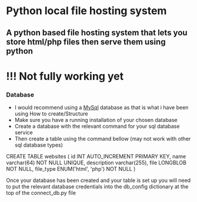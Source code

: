 # Python local file hosting system

## A python based file hosting system that lets you store html/php files then serve them using python

# !!! Not fully working yet

### Database<br>
- I would recommend using a <a href="http://mysql.com/">MySql</a> database as that is what i have been using
How to create/Structure<br>
- Make sure you have a running installation of your chosen database
- Create a database with the relevant command for your sql database service
- Then create a table using the command bellow (may not work with other sql database types)

CREATE TABLE websites (
id INT AUTO_INCREMENT PRIMARY KEY,
name varchar(64) NOT NULL UNIQUE,
description varchar(255),
file LONGBLOB NOT NULL,
file_type ENUM('html', 'php') NOT NULL
)

Once your database has been created and your table is set up you will need to put the relevant database credentials into the db_config dictionary at the top of the connect_db.py file

